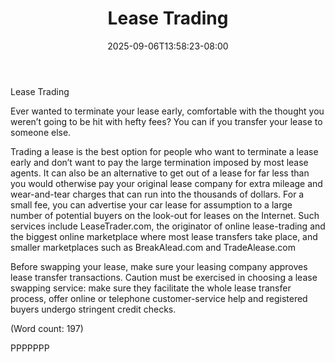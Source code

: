 ﻿---
title: "Lease Trading"
date: 2025-09-06T13:58:23-08:00
description: "Auto-Leasing Tips for Web Success"
featured_image: "/images/Auto-Leasing.jpg"
tags: ["Auto Leasing"]
---

Lease Trading

Ever wanted to terminate your lease early, comfortable with the thought you
weren’t going to be hit with hefty fees? You can if you transfer your lease 
to someone else. 

Trading a lease is the best option for people who want to terminate a lease 
early and don’t want to pay the large termination imposed by most lease 
agents. It can also be an alternative to get out of a lease for far less 
than you would otherwise pay your original lease company for extra mileage 
and wear-and-tear charges that can run into the thousands of dollars. 
For a small fee, you can advertise your car lease for assumption to a large 
number of potential buyers on the look-out for leases on the Internet. Such
 services include LeaseTrader.com, the originator of online lease-trading 
and the biggest online marketplace where most lease transfers take place, 
and smaller marketplaces such as BreakAlead.com and TradeAlease.com

Before swapping your lease, make sure your leasing company approves lease 
transfer transactions. Caution must be exercised in choosing a lease 
swapping service: make sure they facilitate the whole lease transfer 
process, offer online or telephone customer-service help and registered 
buyers undergo stringent credit checks. 

(Word count: 197)

PPPPPPP



